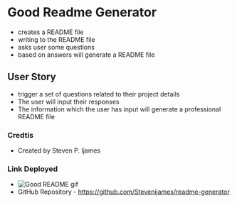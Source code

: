 # Good Readme Generator
* creates a README file
* writing to the README file
* asks user some questions
* based on answers will generate a README file


## User Story
* trigger a set of questions related to their project details
* The user will input their responses
* The information which the user has input will generate a professional README file 

### Credtis
* Created by Steven P. Ijames

### Link Deployed
* ![Good README gif](assets/goodreadme2.gif)
* GitHub Repository - https://github.com/Stevenijames/readme-generator